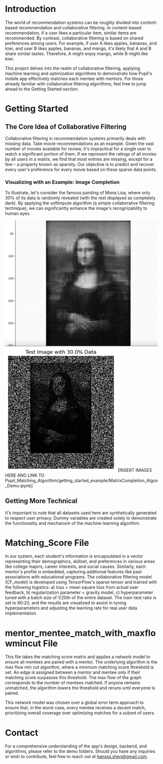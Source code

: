 # Introduction

The world of recommendation systems can be roughly divided into content-based recommendation and collaborative filtering. In content-based recommendation, if a user likes a particular item, similar items are recommended. By contrast, collaborative filtering is based on shared preferences among users. For example, if user A likes apples, bananas, and kiwi, and user B likes apples, bananas, and mango, it's likely that A and B share similar tastes. Therefore, A might enjoy mango, while B might like kiwi.

This project delves into the realm of collaborative filtering, applying machine learning and optimization algorithms to demonstrate how Pupil's mobile app effectively matches each mentee with mentors. For those already familiar with collaborative filtering algorithms, feel free to jump ahead to the Getting Started section.

# Getting Started

## The Core Idea of Collaborative Filtering

Collaborative filtering in recommendation systems primarily deals with missing data. Take movie recommendations as an example. Given the vast number of movies available for review, it's impractical for a single user to watch a significant portion of them. If we represent the ratings of all movies by all users in a matrix, we find that most entries are missing, except for a few – a property known as sparsity. Our objective is to predict and recover every user's preference for every movie based on these sparse data points.

### Visualizing with an Example: Image Completion

To illustrate, let's consider the famous painting of Mona Lisa, where only 30% of its data is randomly revealed (with the rest displayed as completely dark). By applying the softimpute algorithm (a simple collaborative filtering technique), we can significantly enhance the image's recognizability to human eyes.

<img src="https://github.com/hansssxyz/Pupil_Matching_Algorithm/blob/main/getting_started_example/mona_completed.png">
<img src="https://github.com/hansssxyz/Pupil_Matching_Algorithm/blob/main/getting_started_example/mona_incomplete.png">
[INSERT IMAGES HERE AND LINK TO Pupil_Matching_Algorithm/getting_started_example/MatrixCompletion_Algos_Demo.ipynb]

## Getting More Technical

It's important to note that all datasets used here are synthetically generated to respect user privacy. Dummy variables are created solely to demonstrate the functionality and mechanism of the machine learning algorithm.

# Matching_Score File

In our system, each student's information is encapsulated in a vector representing their demographics, skillset, and preferences in various areas like college majors, career interests, and social causes. Similarly, each mentor's profile is embedded, capturing additional features like past associations with educational programs. The collaborative filtering model (CF_model) is developed using TensorFlow's sparse tensor and trained with the following logistics: a) loss = mean square loss from actual user feedback, b) regularization parameter = gravity model, c) hyperparameter tuned with a batch size of 1/20th of the entire dataset. The train-test ratio is set to 80:20, and the results are visualized to assist in tuning hyperparameters and adjusting the learning rate for real user data implementation.

# mentor_mentee_match_with_maxflowmincut File

This file takes the matching score matrix and applies a network model to ensure all mentees are paired with a mentor. The underlying algorithm is the max flow min cut algorithm, where a minimum matching score threshold is set. An edge is assigned between a mentor and mentee only if their matching score surpasses this threshold. The max flow of the graph corresponds to the number of mentees matched. If anyone remains unmatched, the algorithm lowers the threshold and reruns until everyone is paired.

This network model was chosen over a global error term approach to ensure that, in the worst case, every mentee receives a decent match, prioritizing overall coverage over optimizing matches for a subset of users.

# Contact

For a comprehensive understanding of the app's design, backend, and algorithms, please refer to the demo folders. Should you have any inquiries or wish to contribute, feel free to reach out at [hansss.shen@gmail.com](mailto:hansss.shen@gmail.com).
